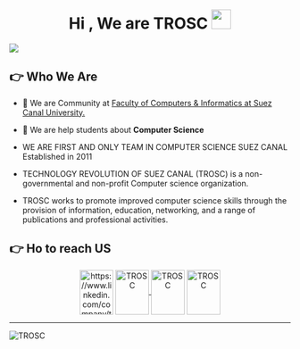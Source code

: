 <h1 align="center">Hi , We are TROSC <img src="https://media.giphy.com/media/hvRJCLFzcasrR4ia7z/giphy.gif" width="35"></h1>


  <a href="https://github.com/DenverCoder1/readme-typing-svg"><img src="https://readme-typing-svg.herokuapp.com?font=Time+New+Roman&color=%23C8BE25&size=25&center=true&vCenter=true&width=600&height=100&lines=Community+in+FCI+SCU;Community+in+FCI+SCU;"></a>
</p>

## 👉 Who We Are 
- 🔭 We are Community at [Faculty of Computers & Informatics at Suez Canal University.](http://suez.edu.eg/ar/?page_id=7325&lang=en)

- 🌱 We are help students about **Computer Science**
  
- WE ARE FIRST AND ONLY TEAM IN COMPUTER SCIENCE SUEZ CANAL
  Established in 2011
- TECHNOLOGY REVOLUTION OF SUEZ CANAL (TROSC) is a non-governmental 
and non-profit Computer science organization.
- TROSC works to promote improved computer science skills through the 
provision of information, education, networking, and a range of publications 
and professional activities.



## 👉 Ho to reach US 
<p align="center">
<a href="https://www.linkedin.com/company/troscscu/" target="blank"><img align="center" src="https://raw.githubusercontent.com/rahuldkjain/github-profile-readme-generator/master/src/images/icons/Social/linked-in-alt.svg" alt="https://www.linkedin.com/company/troscscu/" height="80" width="60"    /      ></a>
<a href="https://www.facebook.com/profile.php?id=61552063073074&mibextid=ZbWKwL" target="blank"><img align="center" src="https://raw.githubusercontent.com/rahuldkjain/github-profile-readme-generator/master/src/images/icons/Social/facebook.svg" alt="TROSC" height="80" width="60" />         </a>
<a href="https://twitter.com/TROSC_SCU" target="blank"><img align="center" src="https://raw.githubusercontent.com/rahuldkjain/github-profile-readme-generator/master/src/images/icons/Social/twitter.svg" alt="TROSC" height="80" width="60" /></a>
<a href="https://www.youtube.com/@troscscu4434" target="blank"><img align="center" src="https://raw.githubusercontent.com/rahuldkjain/github-profile-readme-generator/master/src/images/icons/Social/youtube.svg" alt="TROSC" height="80" width="60" /     ></a>


</p>
<hr>

![TROSC](https://github.com/TROSC-SCU/TROSC-SCU/assets/128643049/5dc44cec-2ffc-4ad8-9082-3f086463c67d)



